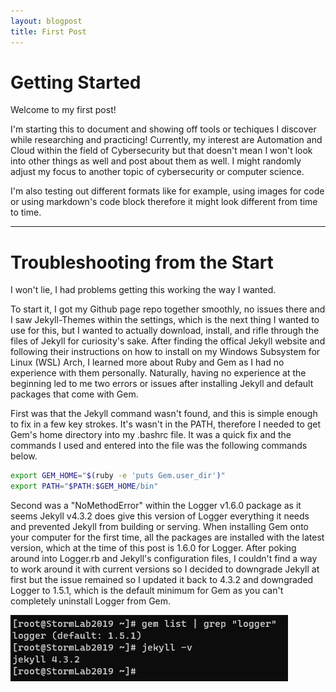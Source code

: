 ```yaml
---
layout: blogpost
title: First Post
---
```

# Getting Started
Welcome to my first post! 

I'm starting this to document and showing off tools or techiques I discover while researching and practicing!
Currently, my interest are Automation and Cloud within the field of Cybersecurity but that doesn't mean I won't look into other things as well and post about them as well. I might randomly adjust my focus to another topic of cybersecurity or computer science.

I'm also testing out different formats like for example, using images for code or using markdown's code block therefore it might look different from time to time.

---

# Troubleshooting from the Start
I won't lie, I had problems getting this working the way I wanted.

To start it, I got my Github page repo together smoothly, no issues there and I saw Jekyll-Themes within the settings, which is the next thing I wanted to use for this, but I wanted to actually download, install, and rifle through the files of Jekyll for curiosity's sake. After finding the offical Jekyll website and following their instructions on how to install on my Windows Subsystem for Linux (WSL) Arch, I learned more about Ruby and Gem as I had no experience with them personally. Naturally, having no experience at the beginning led to me two errors or issues after installing Jekyll and default packages that come with Gem. 

First was that the Jekyll command wasn't found, and this is simple enough to fix in a few key strokes. It's wasn't in the PATH, therefore I needed to get Gem's home directory into my .bashrc file. It was a quick fix and the commands I used and entered into the file was the following commands below. 

``` bash
export GEM_HOME="$(ruby -e 'puts Gem.user_dir')"
export PATH="$PATH:$GEM_HOME/bin" 
```

Second was a "NoMethodError" within the Logger v1.6.0 package as it seems Jekyll v4.3.2 does give this version of Logger everything it needs and prevented Jekyll from building or serving. When installing Gem onto your computer for the first time, all the packages are installed with the latest version, which at the time of this post is 1.6.0 for Logger. After poking around into Logger.rb and Jekyll's configuration files, I couldn't find a way to work around it with current versions so I decided to downgrade Jekyll at first but the issue remained so I updated it back to 4.3.2 and downgraded Logger to 1.5.1, which is the default minimum for Gem as you can't completely uninstall Logger from Gem.

![Cli image showing Logger and Jekyll versions](/images/blog-images/gem_Logger-1-5-1_Jekyll-4-3-2.png)